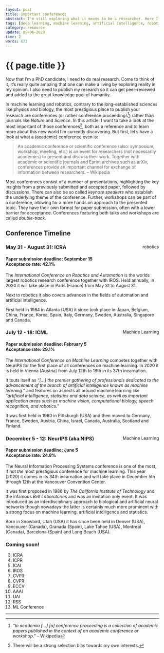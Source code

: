 ```yaml
---
layout: post
title: Important conferences
abstract: I'm still exploring what it means to be a researcher. Here I'll take a look at conferences, which play an important role in my field. I'll also provide a timeline of the most important MACHINE/DEEP LEARNING, ROBOTICS, COMPUTER VISION and ARTIFICIAL INTELLIGENCE conferences including paper submission deadlines. Work in progress!
tags: [deep learning, machine learning, artificial intelligence, robotics, computer vision, conference]
category: resource
update: 09-06-2020
time: 2
words: 673
---
```


# {{ page.title }}

Now that I’m a PhD candidate, I need to do real research. Come to think of it, it’s really quite amazing that one can make a living by exploring reality in my opinion. I also need to publish my research so it can get peer-reviewed and added to the great knowledge pool of humanity.

In machine learning and robotics, contrary to the long-established sciences like physics and biology, the most prestigious place to publish your research are conferences (or rather conference proceedings[^2]) rather than journals like _Nature_ and _Science_. In this article, I want to take a look at the most important of those conferences[^1], both as a reference and to learn more about this new world I’m currently discovering. But first, let’s have a look at what a (academic) conference even is:

> An academic conference or scientific conference (also: symposium, workshop, meeting, etc.) is an event for researchers (not necessarily academics) to present and discuss their work. Together with academic or scientific journals and Eprint archives such as arXiv, conferences provide an important channel for exchange of information between researchers. – Wikipedia

Most conferences consist of a number of presentations, highlighting the key insights from a previously submitted and accepted paper, followed by discussions. There can also be so called _keynote speakers_ who establish the underlying theme of the conference. Further, workshops can be part of a conference, allowing for a more hands on approach to the presented topic. They have their own format for paper submission, often with a lower barrier for acceptance. Conferences featuring both talks and workshops are called _double-track_.

## Conference Timeline

[^1]: There will be a strong selection bias towards my own interests.
[^2]: _“In academia […] [a] conference proceeding is a collection of academic papers published in the context of an academic conference or workshop.”_ – Wikipedia

<div class="tl-node">
<div class="tags" style="float: right;"><div class="tag">robotics</div></div>

### May 31 - August 31: ICRA
#### Paper submission deadline: September 15<div class="date">Acceptance rate: 42.1%</div>

The _International Conference on Robotics and Automation_ is the worlds largest robotics research conference together with IROS. Held annually, in 2020 it will take place in Paris (France) from May 31 to August 31.

Next to robotics it also covers advances in the fields of automation and artificial intelligence.

First held in 1984 in Atlanta (USA) it since took place in Japan, Belgium, China, France, Korea, Spain, Italy, Germany, Sweden, Australia, Singapore and Canada.
</div>

<div class="tl-node">
<div class="tags" style="float: right;"><div class="tag">Machine Learning</div></div>

### July 12 - 18: ICML
#### Paper submission deadline: February 5<div class="date">Acceptance rate: 29.1%</div>

The _International Conference on Machine Learning_ competes together with NeurIPS for the first place of all conferences on machine learning. In 2020 it is held in Vienna (Austria) from July 12th to 18th in its 37th incarnation.

It touts itself as _“[…] the premier gathering of professionals dedicated to the advancement of the branch of artificial intelligence known as machine learning.”_ and features on aspects all around machine learning like _“artificial intelligence, statistics and data science, as well as important application areas such as machine vision, computational biology, speech recognition, and robotics.”_

It was first held in 1980 in Pittsburgh (USA) and then moved to Germany, France, Sweden, Austria, China, Israel, Canada, Australia, Scotland and Finland.
</div>

<div class="tl-node">
<div class="tags" style="float: right;"><div class="tag">Machine Learning</div></div>

### December 5 - 12: NeurIPS (aka NIPS)

#### Paper submission deadline: June 5<div class="date">Acceptance rate: 24.8%</div>

The Neural Information Processing Systems conference is one of the most, if not _the_ most prestigious conference for machine learning. This year (2020) it comes in its 34th incarnation and will take place in December 5th through 12th at the Vancouver Convention Center.

It was first proposed in 1986 by _The California Institute of Technology_ and the infamous _Bell Laboratories_ and was an invitation only event. It was introduced as an interdisciplinary approach to biological and artificial neural networks though nowadays the latter is certainly much more prominent with a strong focus on machine learning, artificial intelligence and statistics.

Born in Snowbird, Utah (USA) it has since been held in Denver (USA), Vancouver (Canada), Granada (Spain), Lake Tahoe (USA), Montreal (Canada), Barcelona (Spain) and Long Beach (USA).
</div>

<div class="tl-node">

### Coming soon!

3. ICRA
4. ICPR
5. ICAI
6. IROS
7. CVPR
8. CVPR
9. ECCV
10. AAAI
11. UAI
12. RSS
13. ML Conference
</div>

---